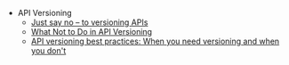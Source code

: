 
- API Versioning
  - [Just say no – to versioning APIs](https://www.equalexperts.com/blog/our-thinking/just-say-no-to-versioning-apis/)
  - [What Not to Do in API Versioning](https://apisyouwonthate.com/newsletter/api-versioning-what-not-to-do/)
  - [API versioning best practices: When you need versioning and when you don't](https://cloud.google.com/blog/products/api-management/common-misconceptions-about-api-versioning)